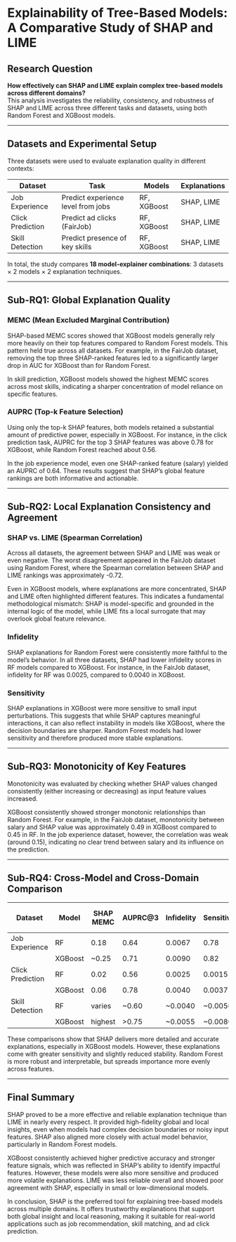 # Explainability of Tree-Based Models: A Comparative Study of SHAP and LIME

## Research Question  
**How effectively can SHAP and LIME explain complex tree-based models across different domains?**  
This analysis investigates the reliability, consistency, and robustness of SHAP and LIME across three different tasks and datasets, using both Random Forest and XGBoost models.

---

## Datasets and Experimental Setup

Three datasets were used to evaluate explanation quality in different contexts:

| Dataset              | Task                                | Models        | Explanations   |
|----------------------|-------------------------------------|---------------|----------------|
| Job Experience       | Predict experience level from jobs  | RF, XGBoost   | SHAP, LIME     |
| Click Prediction     | Predict ad clicks (FairJob)         | RF, XGBoost   | SHAP, LIME     |
| Skill Detection      | Predict presence of key skills      | RF, XGBoost   | SHAP, LIME     |

In total, the study compares **18 model-explainer combinations**: 3 datasets × 2 models × 2 explanation techniques.

---

## Sub-RQ1: Global Explanation Quality

### MEMC (Mean Excluded Marginal Contribution)  
SHAP-based MEMC scores showed that XGBoost models generally rely more heavily on their top features compared to Random Forest models. This pattern held true across all datasets. For example, in the FairJob dataset, removing the top three SHAP-ranked features led to a significantly larger drop in AUC for XGBoost than for Random Forest.  

In skill prediction, XGBoost models showed the highest MEMC scores across most skills, indicating a sharper concentration of model reliance on specific features.

### AUPRC (Top-k Feature Selection)  
Using only the top-k SHAP features, both models retained a substantial amount of predictive power, especially in XGBoost. For instance, in the click prediction task, AUPRC for the top 3 SHAP features was above 0.78 for XGBoost, while Random Forest reached about 0.56.  

In the job experience model, even one SHAP-ranked feature (salary) yielded an AUPRC of 0.64. These results suggest that SHAP’s global feature rankings are both informative and actionable.

---

## Sub-RQ2: Local Explanation Consistency and Agreement

### SHAP vs. LIME (Spearman Correlation)  
Across all datasets, the agreement between SHAP and LIME was weak or even negative. The worst disagreement appeared in the FairJob dataset using Random Forest, where the Spearman correlation between SHAP and LIME rankings was approximately -0.72.  

Even in XGBoost models, where explanations are more concentrated, SHAP and LIME often highlighted different features. This indicates a fundamental methodological mismatch: SHAP is model-specific and grounded in the internal logic of the model, while LIME fits a local surrogate that may overlook global feature relevance.

### Infidelity  
SHAP explanations for Random Forest were consistently more faithful to the model’s behavior. In all three datasets, SHAP had lower infidelity scores in RF models compared to XGBoost. For instance, in the FairJob dataset, infidelity for RF was 0.0025, compared to 0.0040 in XGBoost.

### Sensitivity  
SHAP explanations in XGBoost were more sensitive to small input perturbations. This suggests that while SHAP captures meaningful interactions, it can also reflect instability in models like XGBoost, where the decision boundaries are sharper. Random Forest models had lower sensitivity and therefore produced more stable explanations.

---

## Sub-RQ3: Monotonicity of Key Features

Monotonicity was evaluated by checking whether SHAP values changed consistently (either increasing or decreasing) as input feature values increased.  

XGBoost consistently showed stronger monotonic relationships than Random Forest. For example, in the FairJob dataset, monotonicity between salary and SHAP value was approximately 0.49 in XGBoost compared to 0.45 in RF. In the job experience dataset, however, the correlation was weak (around 0.15), indicating no clear trend between salary and its influence on the prediction.

---

## Sub-RQ4: Cross-Model and Cross-Domain Comparison

| Dataset         | Model      | SHAP MEMC | AUPRC@3 | Infidelity | Sensitivity | Monotonicity | SHAP–LIME Agreement |
|-----------------|------------|-----------|---------|-------------|--------------|---------------|----------------------|
| Job Experience  | RF         | 0.18      | 0.64    | 0.0067      | 0.78         | 0.15          | Low / unstable       |
|                 | XGBoost    | ~0.25     | 0.71    | 0.0090      | 0.82         | 0.20          | Low                  |
| Click Prediction| RF         | 0.02      | 0.56    | 0.0025      | 0.0015       | 0.45          | -0.72                |
|                 | XGBoost    | 0.06      | 0.78    | 0.0040      | 0.0037       | 0.49          | -0.65                |
| Skill Detection | RF         | varies    | ~0.60   | ~0.0040     | ~0.0050      | 0.3–0.5       | Mixed                |
|                 | XGBoost    | highest   | >0.75   | ~0.0055     | ~0.0080      | 0.4–0.6       | Low                  |

These comparisons show that SHAP delivers more detailed and accurate explanations, especially in XGBoost models. However, these explanations come with greater sensitivity and slightly reduced stability. Random Forest is more robust and interpretable, but spreads importance more evenly across features.

---

## Final Summary

SHAP proved to be a more effective and reliable explanation technique than LIME in nearly every respect. It provided high-fidelity global and local insights, even when models had complex decision boundaries or noisy input features. SHAP also aligned more closely with actual model behavior, particularly in Random Forest models.  

XGBoost consistently achieved higher predictive accuracy and stronger feature signals, which was reflected in SHAP’s ability to identify impactful features. However, these models were also more sensitive and produced more volatile explanations. LIME was less reliable overall and showed poor agreement with SHAP, especially in small or low-dimensional models.

In conclusion, SHAP is the preferred tool for explaining tree-based models across multiple domains. It offers trustworthy explanations that support both global insight and local reasoning, making it suitable for real-world applications such as job recommendation, skill matching, and ad click prediction.
